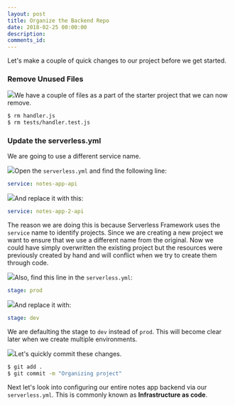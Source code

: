```yaml
---
layout: post
title: Organize the Backend Repo
date: 2018-02-25 00:00:00
description:
comments_id:
---
```


Let's make a couple of quick changes to our project before we get started.

### Remove Unused Files

<img class="code-marker" src="/assets/s.png" />We have a couple of files as a part of the starter project that we can now remove.

``` bash
$ rm handler.js
$ rm tests/handler.test.js
```

### Update the serverless.yml

We are going to use a different service name.

<img class="code-marker" src="/assets/s.png" />Open the `serverless.yml` and find the following line:

``` yml
service: notes-app-api
```

<img class="code-marker" src="/assets/s.png" />And replace it with this:

``` yml
service: notes-app-2-api
```

The reason we are doing this is because Serverless Framework uses the `service` name to identify projects. Since we are creating a new project we want to ensure that we use a different name from the original. Now we could have simply overwritten the existing project but the resources were previously created by hand and will conflict when we try to create them through code.

<img class="code-marker" src="/assets/s.png" />Also, find this line in the `serverless.yml`:

``` yml
stage: prod
``` 

<img class="code-marker" src="/assets/s.png" />And replace it with:

``` yml
stage: dev
```

We are defaulting the stage to `dev` instead of `prod`. This will become clear later when we create multiple environments.

<img class="code-marker" src="/assets/s.png" />Let's quickly commit these changes.

``` bash
$ git add .
$ git commit -m "Organizing project"
```

Next let's look into configuring our entire notes app backend via our `serverless.yml`. This is commonly known as **Infrastructure as code**.
